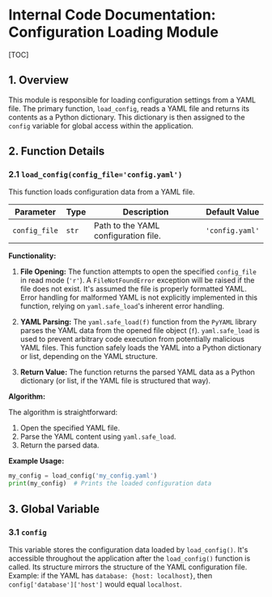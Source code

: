 # Internal Code Documentation: Configuration Loading Module

[TOC]

## 1. Overview

This module is responsible for loading configuration settings from a YAML file.  The primary function, `load_config`, reads a YAML file and returns its contents as a Python dictionary.  This dictionary is then assigned to the `config` variable for global access within the application.


## 2. Function Details

### 2.1 `load_config(config_file='config.yaml')`

This function loads configuration data from a YAML file.

| Parameter       | Type      | Description                                          | Default Value |
|-----------------|-----------|------------------------------------------------------|----------------|
| `config_file` | `str`     | Path to the YAML configuration file.                 | `'config.yaml'` |


**Functionality:**

1. **File Opening:** The function attempts to open the specified `config_file` in read mode (`'r'`).  A `FileNotFoundError` exception will be raised if the file does not exist.  It's assumed the file is properly formatted YAML.  Error handling for malformed YAML is not explicitly implemented in this function, relying on `yaml.safe_load`'s inherent error handling.

2. **YAML Parsing:** The `yaml.safe_load(f)` function from the `PyYAML` library parses the YAML data from the opened file object (`f`).  `yaml.safe_load` is used to prevent arbitrary code execution from potentially malicious YAML files.  This function safely loads the YAML into a Python dictionary or list, depending on the YAML structure.

3. **Return Value:** The function returns the parsed YAML data as a Python dictionary (or list, if the YAML file is structured that way).


**Algorithm:**

The algorithm is straightforward:

1. Open the specified YAML file.
2. Parse the YAML content using `yaml.safe_load`.
3. Return the parsed data.


**Example Usage:**

```python
my_config = load_config('my_config.yaml')
print(my_config)  # Prints the loaded configuration data
```


## 3. Global Variable

### 3.1 `config`

This variable stores the configuration data loaded by `load_config()`. It's accessible throughout the application after the `load_config()` function is called.  Its structure mirrors the structure of the YAML configuration file.  Example: if the YAML has `database: {host: localhost}`, then `config['database']['host']` would equal `localhost`.
